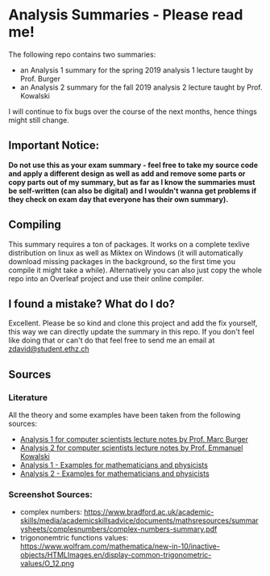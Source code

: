 # Analysis Summaries - Please read me!

The following repo contains two summaries:

- an Analysis 1 summary for the spring 2019 analysis 1 lecture taught by Prof. Burger
- an Analysis 2 summary for the fall 2019 analysis 2 lecture taught by Prof. Kowalski

I will continue to fix bugs over the course of the next months, hence things might still change.

## Important Notice:

**Do not use this as your exam summary - feel free to take my source code and apply a different design as well as add and remove some parts or copy parts out of my summary, but as far as I know the summaries must be self-written (can also be digital) and I wouldn't wanna get problems if they check on exam day that everyone has their own summary).**

## Compiling

This summary requires a ton of packages. It works on a complete texlive distribution on linux as well as Miktex on Windows (it will automatically download missing packages in the background, so the first time you compile it might take a while). Alternatively you can also just copy the whole repo into an Overleaf project and use their online compiler.

## I found a mistake? What do I do?

Excellent. Please be so kind and clone this project and add the fix yourself, this way we can directly update the summary in this repo. If you don't feel like doing that or can't do that feel free to send me an email at zdavid@student.ethz.ch

## Sources

### Literature

All the theory and some examples have been taken from the following sources:

- [Analysis 1 for computer scientists lecture notes by Prof. Marc Burger](https://metaphor.ethz.ch/x/2019/hs/401-0213-16L/skript-analysis-I.pdf)
- [Analysis 2 for computer scientists lecture notes by Prof. Emmanuel Kowalski](https://metaphor.ethz.ch/x/2019/hs/401-0213-16L/script-analysis-II.pdf)
- [Analysis 1 - Examples for mathematicians and physicists](https://www.eth-store.ch/buecher/shop/product/250746)
- [Analysis 2 - Examples for mathematicians and physicists](https://www.eth-store.ch/buecher/shop/product/275418)

### Screenshot Sources:

- complex numbers: https://www.bradford.ac.uk/academic-skills/media/academicskillsadvice/documents/mathsresources/summarysheets/complesnumbers/complex-numbers-summary.pdf
- trigononemtric functions values: https://www.wolfram.com/mathematica/new-in-10/inactive-objects/HTMLImages.en/display-common-trigonometric-values/O_12.png